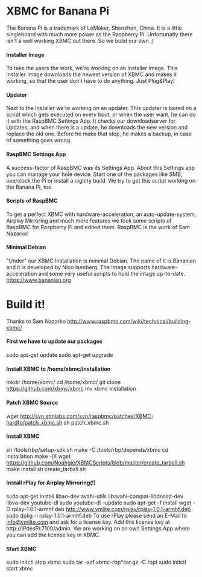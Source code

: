 XBMC for Banana Pi
===========
The Banana Pi is a trademark of LeMaker, Shenzhen, China. It is a little singleboard with much more power as the Raspberry Pi. Unfortunatly there isn't a well working XBMC out there. So we build our own ;)

#### Installer Image ####
To take the users the work, we're working on an Installer Image. This installer Image downloads the newest version of XBMC and makes it working, so that the user don't have to do anything. Just Plug&Play!

#### Updater ####
Next to the Installer we're working on an updater. This updater is based on a script which gets executed on every boot, or when the user want, he can do it with the RaspBMC Settings App. It checks our downloadserver for Updates, and when there is a update, he downloads the new version and replace the old one. Before he make that step, he makes a backup, in case of something goes wrong.

#### RaspBMC Settings App ####
A success-factor of RaspBMC was its Settings App. About this Settings app you can manage your hole device. 
Start one of the packages like SMB, overclock the Pi or install a nighlty build.
We try to get this script working on the Banana Pi, too.

#### Scripts of RaspBMC ####
To get a perfect XBMC with hardware-acceleration, an auto-update-system, Airplay Mirroring and much more features we took some scripts of RaspBMC for Raspberry Pi and edited them.
RaspBMC is the work of Sam Nazarko!

#### Minimal Debian ####
"Under" our XBMC Installation is minimal Debian. The name of it is Bananian and it is developed by Nico Isenberg.
The Image supports hardware-acceleration and some very useful scripts to hold the image up-to-date.
https://www.bananian.org

Build it!
===========
Thanks to Sam Nazarko http://www.raspbmc.com/wiki/technical/building-xbmc/

#### First we have to update our packages ####
sudo apt-get update
sudo apt-get upgrade

#### Install XBMC to /home/xbmc/installation ####
mkdir /home/xbmc/
cd /home/xbmc/
git clone https://github.com/xbmc/xbmc
mv xbmc installation

#### Patch XBMC Source ####
wget http://svn.stmlabs.com/svn/raspbmc/patches/XBMC-hardfp/patch_xbmc.sh
sh patch_xbmc.sh

#### Install XBMC ####
sh /tools/rbp/setup-sdk.sh
make -C /tools/rbp/depends/xbmc
cd installation
make -jX
wget https://github.com/Noahgie/XBMCScripts/blob/master/create_tarball.sh
make install
sh create_tarball.sh

#### Install rPlay for Airplay Mirroring(!) ####
sudo apt-get install libao-dev avahi-utils libavahi-compat-libdnssd-dev libva-dev youtube-dl
sudo youtube-dl –update
sudo apt-get -f install
wget -O rplay-1.0.1-armhf.deb http://www.vmlite.com/rplay/rplay-1.0.1-armhf.deb
sudo dpkg -i rplay-1.0.1-armhf.deb
To use rPlay please send an E-Mail to info@vmlite.com and ask for a license key. Add this license key at http://IPdesPi:7100/admin. We are working on an own Settings App where you can add the license key in XBMC.

#### Start XBMC ####
sudo initctl stop xbmc
sudo tar -xzf xbmc-rbp*.tar.gz -C /opt
sudo initctl start xbmc
